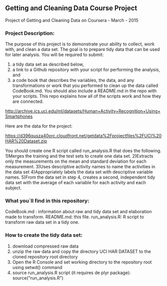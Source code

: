 ## Getting and Cleaning Data Course Project

Project of Getting and Cleaning Data on Coursera - March - 2015

### Project Description:
The purpose of this project is to demonstrate your ability to collect, work with, and clean a data set. The goal is to prepare tidy data that can be used for later analysis. You will be required to submit: 
1) a tidy data set as described below, 
2) a link to a Github repository with your script for performing the analysis, and 
3) a code book that describes the variables, the data, and any transformations or work that you performed to clean up the data called CodeBook.md. 
You should also include a README.md in the repo with your scripts. This repo explains how all of the scripts work and how they are connected.  

http://archive.ics.uci.edu/ml/datasets/Human+Activity+Recognition+Using+Smartphones 

Here are the data for the project: 

https://d396qusza40orc.cloudfront.net/getdata%2Fprojectfiles%2FUCI%20HAR%20Dataset.zip 

 You should create one R script called run_analysis.R that does the following. 
  1)Merges the training and the test sets to create one data set.
  2)Extracts only the measurements on the mean and standard deviation for each measurement. 
  3)Uses descriptive activity names to name the activities in the data set
  4)Appropriately labels the data set with descriptive variable names. 
  5)From the data set in step 4, creates a second, independent tidy data set with the average of each variable for each activity and each subject.

### What you`ll find in this repository:
  
  CodeBook.md : information about raw and tidy data set and elaboration made to transform.
  README.md: this file. 
  run_analysis.R: R script to transform raw data set in a tidy one. 
  
### How to create the tidy data set:
  1) download compressed raw data
  2) unzip the raw data and copy the directory UCI HAR DATASET to the cloned repository root directory
  3) Open the R Console and set working directory to the repository root using setwd() command
  4) source run_analysis.R script (it requires de plyr package): source("run_analysis.R")
  
